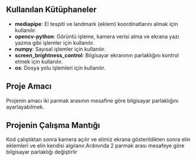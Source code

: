 ## Kullanılan Kütüphaneler

- **mediapipe**: El tespiti ve landmark (eklem) koordinatlarını almak için kullanılır.
- **opencv-python**: Görüntü işleme, kamera verisi alma ve ekrana yazı yazma gibi işlemler için kullanılır.
- **numpy**: Sayısal işlemler için kullanılır.
- **screen_brightness_control**: Bilgisayar ekranının parlaklığını kontrol etmek için kullanılır.
- **os**: Dosya yolu işlemleri için kullanılır.

## Proje Amacı

Projenin amacı iki parmak arasının mesafine göre bilgisayar parlaklığını ayarlayabilmek.

## Projenin Çalışma Mantığı

Kod çalıştıktan sonra kamera açılır ve elimiz ekrana gösterildikten sonra elin eklemleri ve elin kendisi algılanır.Ardınında 2 parmak arası mesafeye göre bilgisayar parlaklığı değiştirlir
